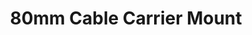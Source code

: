 ---
title: "80mm Cable Carrier Mount"
slug: "cable-carrier-mount-80mm"
description: "This part allows the y-axis cable carrier to be mounted to the cross-slide plate."
cad: https://cad.onshape.com/documents/728fa8fdb342a040fe0ca4b5/w/0435033a7c78b02e71d0f721/e/30d56591053bac1189cf40d7?configuration=List_GdX5QS8AXh1oqa%3DDefault&renderMode=0&uiState=6254fb2c50f84e1a8d3b7ee2
price: $10.00
quantity:
  standard: 1
  xl: 1
specs:
  material: Machined 6061 Aluminum
  surface treatments: Tumble polished<br>Sandblasted<br>Clear anodized
internal-specs:
  internal-part-name: Cable Carrier Mount - 80mm
  rev: A
  vendor: LDO
  cost: $2.30
  component tests: Plate and Bracket Tests
---